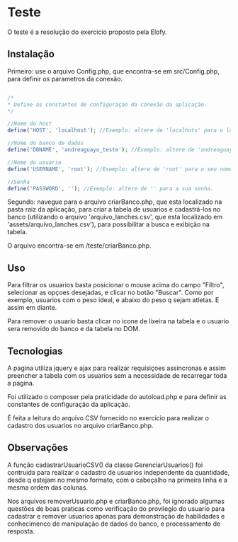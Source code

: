 # Teste
O teste é a resolução do exercicio proposto pela Elofy. 

## Instalação
Primeiro: use o arquivo Config.php, que encontra-se em src/Config.php, para definir os parametros da conexão.

```php

/*
* Define as constantes de configuraçao da conexão da aplicação.
*/

//Nome do host
define('HOST', 'localhost'); //Exemplo: altere de 'localhots' para o local do seu banco de dados.

//Nome do banco de dados
define('DBNAME', 'andreaguayo_teste'); //Exemplo: altere de 'andreaguayo_teste' para o nome do seu banco de dados.

//Nome do usuario
define('USERNAME', 'root'); //Exemplo: altere de 'root' para o seu nome de usuario.

//Senha 
define('PASSWORD', ''); //Exemplo: altere de '' para a sua senha.
```
Segundo: navegue para o arquivo criarBanco.php, que esta localizado na pasta raiz da aplicação, para criar a tabela de usuarios e cadastrá-los no banco (utilizando o arquivo 'arquivo_lanches.csv', que esta localizado em 'assets/arquivo_lanches.csv'), para possibilitar a busca e exibição na tabela.

O arquivo encontra-se em /teste/criarBanco.php.

## Uso
Para filtrar os usuarios basta posicionar o mouse acima do campo "Filtro", selecionar as opçoes desejadas, e clicar no botão "Buscar".
Como por exemplo, usuarios com o peso ideal, e abaixo do peso q sejam atletas. E assim em diante.

Para remover o usuario basta clicar no icone de lixeira na tabela e o usuario sera removido do banco e da tabela no DOM.

## Tecnologias
A pagina utiliza jquery e ajax para realizar requisiçoes assincronas e assim preencher a tabela com os usuarios sem a necessidade de recarregar toda a pagina.

Foi utilizado o composer pela praticidade do autoload.php e para definir as constantes de configuração da aplicação.

É feita a leitura do arquivo CSV fornecido no exercicio para realizar o cadastro dos usuarios no arquivo criarBanco.php.

## Observações
A função cadastrarUsuarioCSV() da classe GerenciarUsuarios() foi contruida para realizar o cadastro de usuarios independente da quantidade, desde q estejam no mesmo formato, com o cabeçalho na primeira linha e a mesma ordem das colunas.

Nos arquivos removerUsuario.php e criarBanco.php, foi ignorado algumas questões de boas praticas como verificação do provilegio do usuario para cadastrar e remover usuarios apenas para demonstração de habilidades e conhecimenco de manipulação de dados do banco, e processamento de resposta.
